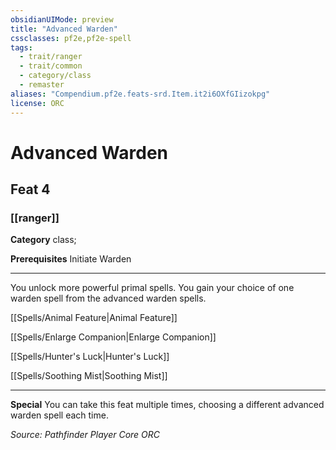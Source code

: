 ```yaml
---
obsidianUIMode: preview
title: "Advanced Warden"
cssclasses: pf2e,pf2e-spell
tags:
  - trait/ranger
  - trait/common
  - category/class
  - remaster
aliases: "Compendium.pf2e.feats-srd.Item.it2i6OXfGIizokpg"
license: ORC
---
```

# Advanced Warden
## Feat 4
### [[ranger]]

**Category** class; 



**Prerequisites** Initiate Warden
* * *
You unlock more powerful primal spells. You gain your choice of one warden spell from the advanced warden spells.

[[Spells/Animal Feature|Animal Feature]]

[[Spells/Enlarge Companion|Enlarge Companion]]

[[Spells/Hunter's Luck|Hunter's Luck]]

[[Spells/Soothing Mist|Soothing Mist]]

* * *

**Special** You can take this feat multiple times, choosing a different advanced warden spell each time.

*Source: Pathfinder Player Core*
*ORC*